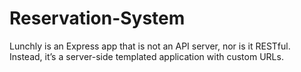 # Reservation-System
Lunchly is an Express app that is not an API server, nor is it RESTful.  Instead, it’s a server-side templated application with custom URLs.
